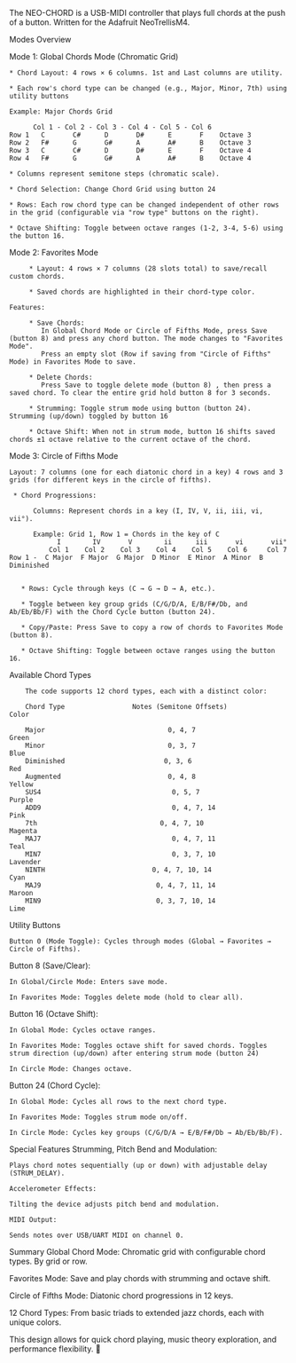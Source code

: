 The NEO-CHORD is a USB-MIDI controller that plays full chords at the push of a button.  Written for the Adafruit NeoTrellisM4. 

Modes Overview
 
   Mode 1: Global Chords Mode (Chromatic Grid)
   
    * Chord Layout: 4 rows × 6 columns. 1st and Last columns are utility.
    
    * Each row's chord type can be changed (e.g., Major, Minor, 7th) using utility buttons
    
    Example: Major Chords Grid
    
          Col 1 - Col 2 - Col 3 - Col 4 - Col 5 - Col 6  
    Row 1   C       C#      D       D#      E       F    Octave 3 
    Row 2   F#      G       G#      A       A#      B    Octave 3   
    Row 3   C       C#      D       D#      E       F    Octave 4
    Row 4   F#      G       G#      A       A#      B    Octave 4
    
    * Columns represent semitone steps (chromatic scale).
    
    * Chord Selection: Change Chord Grid using button 24
    
    * Rows: Each row chord type can be changed independent of other rows in the grid (configurable via "row type" buttons on the right).
    
    * Octave Shifting: Toggle between octave ranges (1-2, 3-4, 5-6) using the button 16.

  Mode 2: Favorites Mode
  
         * Layout: 4 rows × 7 columns (28 slots total) to save/recall custom chords.
         
         * Saved chords are highlighted in their chord-type color.
 
    Features:

         * Save Chords:
            In Global Chord Mode or Circle of Fifths Mode, press Save (button 8) and press any chord button. The mode changes to "Favorites Mode".
            Press an empty slot (Row if saving from "Circle of Fifths" Mode) in Favorites Mode to save.
         
         * Delete Chords:
            Press Save to toggle delete mode (button 8) , then press a saved chord. To clear the entire grid hold button 8 for 3 seconds. 
      
         * Strumming: Toggle strum mode using button (button 24). Strumming (up/down) toggled by button 16
      
         * Octave Shift: When not in strum mode, button 16 shifts saved chords ±1 octave relative to the current octave of the chord.

  Mode 3: Circle of Fifths Mode
    
    Layout: 7 columns (one for each diatonic chord in a key) 4 rows and 3 grids (for different keys in the circle of fifths).

     * Chord Progressions:
     
          Columns: Represent chords in a key (I, IV, V, ii, iii, vi, vii°).
  
          Example: Grid 1, Row 1 = Chords in the key of C
                I        IV       V        ii      iii       vi       vii°
              Col 1    Col 2    Col 3    Col 4    Col 5    Col 6     Col 7
    Row 1 -  C Major  F Major  G Major  D Minor  E Minor  A Minor  B Diminished
  

       * Rows: Cycle through keys (C → G → D → A, etc.).
    
       * Toggle between key group grids (C/G/D/A, E/B/F#/Db, and Ab/Eb/Bb/F) with the Chord Cycle button (button 24).
    
       * Copy/Paste: Press Save to copy a row of chords to Favorites Mode (button 8).

       * Octave Shifting: Toggle between octave ranges using the button 16.



Available Chord Types
        
        The code supports 12 chord types, each with a distinct color:
        
        Chord Type	               Notes (Semitone Offsets)            	Color
        
        Major	                            0, 4, 7      	               Green
        Minor	                            0, 3, 7      	               Blue
        Diminished	                       0, 3, 6	                     Red
        Augmented	                        0, 4, 8	                     Yellow
        SUS4	                             0, 5, 7	                     Purple
        ADD9	                             0, 4, 7, 14	                 Pink
        7th	                              0, 4, 7, 10	                 Magenta
        MAJ7	                             0, 4, 7, 11	                 Teal
        MIN7	                             0, 3, 7, 10	                 Lavender
        NINTH	                        0, 4, 7, 10, 14	                 Cyan
        MAJ9	                         0, 4, 7, 11, 14	                 Maroon
        MIN9	                         0, 3, 7, 10, 14	                 Lime


Utility Buttons
 
    Button 0 (Mode Toggle): Cycles through modes (Global → Favorites → Circle of Fifths).
    
   Button 8 (Save/Clear):
    
    In Global/Circle Mode: Enters save mode.
    
    In Favorites Mode: Toggles delete mode (hold to clear all).

   Button 16 (Octave Shift):
    
    In Global Mode: Cycles octave ranges.
    
    In Favorites Mode: Toggles octave shift for saved chords. Toggles strum direction (up/down) after entering strum mode (button 24) 
    
    In Circle Mode: Changes octave.
    
   Button 24 (Chord Cycle):
    
    In Global Mode: Cycles all rows to the next chord type.
    
    In Favorites Mode: Toggles strum mode on/off.
    
    In Circle Mode: Cycles key groups (C/G/D/A → E/B/F#/Db → Ab/Eb/Bb/F). 

Special Features
Strumming, Pitch Bend and Modulation:

    Plays chord notes sequentially (up or down) with adjustable delay (STRUM_DELAY).
    
    Accelerometer Effects:
    
    Tilting the device adjusts pitch bend and modulation.
    
    MIDI Output:
    
    Sends notes over USB/UART MIDI on channel 0.

Summary
Global Chord Mode: Chromatic grid with configurable chord types. By grid or row.

Favorites Mode: Save and play chords with strumming and octave shift.

Circle of Fifths Mode: Diatonic chord progressions in 12 keys.

12 Chord Types: From basic triads to extended jazz chords, each with unique colors.

This design allows for quick chord playing, music theory exploration, and performance flexibility. 🎹
